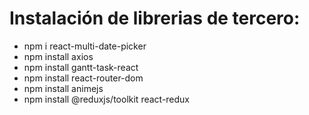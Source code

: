 # Instalación de librerias de tercero:

- npm i react-multi-date-picker
- npm install axios
- npm install gantt-task-react
- npm install react-router-dom
- npm install animejs
- npm install @reduxjs/toolkit react-redux
